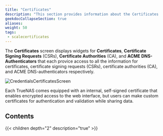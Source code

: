 ```yaml
---
title: "Certificates"
description: "This section provides information about the Certificates screen and widgets."
geekdocCollapseSection: true
aliases: 
weight: 50
tags:
 - scalecertificates
---
```



The **Certificates** screen displays widgets for **Certificates**, **Certificate Signing Requests** (CSRs), **Certificate Authorities** (CA), and **ACME DNS-Authenticators** that each provice access to all the information for certificates, certificate signing requests (CSRs), certificate authorities (CA), and ACME DNS-authenticators respectively. 

![CredentialsCertificatesScreen](/images/SCALE/22.02/CredentialsCertificatesScreen.png "Credentials Certificates Screen")

Each TrueNAS comes equipped with an internal, self-signed certificate that enables encrypted access to the web interface, but users can make custom certificates for authentication and validation while sharing data.


## Contents

{{< children depth="2" description="true" >}}